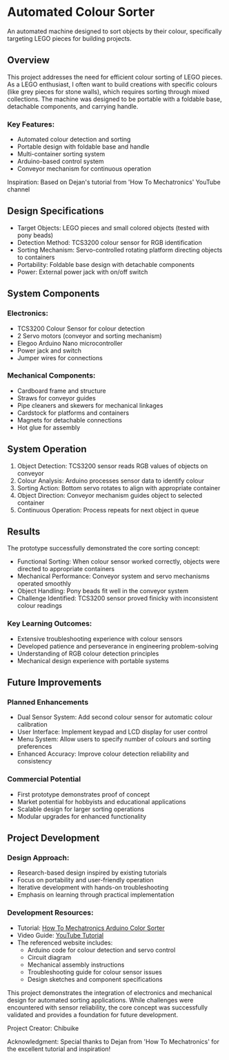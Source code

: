 # Automated Colour Sorter

An automated machine designed to sort objects by their colour, specifically targeting LEGO pieces for building projects.

## Overview
This project addresses the need for efficient colour sorting of LEGO pieces. As a LEGO enthusiast, I often want to build creations with specific colours (like grey pieces for stone walls), which requires sorting through mixed collections. The machine was designed to be portable with a foldable base, detachable components, and carrying handle.

### Key Features:
- Automated colour detection and sorting
- Portable design with foldable base and handle
- Multi-container sorting system
- Arduino-based control system
- Conveyor mechanism for continuous operation

Inspiration: Based on Dejan's tutorial from 'How To Mechatronics' YouTube channel

## Design Specifications
- Target Objects: LEGO pieces and small colored objects (tested with pony beads)
- Detection Method: TCS3200 colour sensor for RGB identification
- Sorting Mechanism: Servo-controlled rotating platform directing objects to containers
- Portability: Foldable base design with detachable components
- Power: External power jack with on/off switch

## System Components
### Electronics:
- TCS3200 Colour Sensor for colour detection
- 2 Servo motors (conveyor and sorting mechanism)
- Elegoo Arduino Nano microcontroller
- Power jack and switch
- Jumper wires for connections
### Mechanical Components:
- Cardboard frame and structure
- Straws for conveyor guides
- Pipe cleaners and skewers for mechanical linkages
- Cardstock for platforms and containers
- Magnets for detachable connections
- Hot glue for assembly

## System Operation
1. Object Detection: TCS3200 sensor reads RGB values of objects on conveyor
2. Colour Analysis: Arduino processes sensor data to identify colour
3. Sorting Action: Bottom servo rotates to align with appropriate container
4. Object Direction: Conveyor mechanism guides object to selected container
5. Continuous Operation: Process repeats for next object in queue

## Results
The prototype successfully demonstrated the core sorting concept:
- Functional Sorting: When colour sensor worked correctly, objects were directed to appropriate containers
- Mechanical Performance: Conveyor system and servo mechanisms operated smoothly
- Object Handling: Pony beads fit well in the conveyor system
- Challenge Identified: TCS3200 sensor proved finicky with inconsistent colour readings
### Key Learning Outcomes:
- Extensive troubleshooting experience with colour sensors
- Developed patience and perseverance in engineering problem-solving
- Understanding of RGB colour detection principles
- Mechanical design experience with portable systems

## Future Improvements
### Planned Enhancements
- Dual Sensor System: Add second colour sensor for automatic colour calibration
- User Interface: Implement keypad and LCD display for user control
- Menu System: Allow users to specify number of colours and sorting preferences
- Enhanced Accuracy: Improve colour detection reliability and consistency

### Commercial Potential
- First prototype demonstrates proof of concept
- Market potential for hobbyists and educational applications
- Scalable design for larger sorting operations
- Modular upgrades for enhanced functionality

## Project Development
### Design Approach:
- Research-based design inspired by existing tutorials
- Focus on portability and user-friendly operation
- Iterative development with hands-on troubleshooting
- Emphasis on learning through practical implementation
### Development Resources:
- Tutorial: [How To Mechatronics Arduino Color Sorter](https://howtomechatronics.com/projects/arduino-color-sorter-project/)
- Video Guide: [YouTube Tutorial](https://youtu.be/g3i51hdfLaw)
- The referenced website includes: 
  - Arduino code for colour detection and servo control
  - Circuit diagram
  - Mechanical assembly instructions
  - Troubleshooting guide for colour sensor issues
  - Design sketches and component specifications


This project demonstrates the integration of electronics and mechanical design for automated sorting applications. While challenges were encountered with sensor reliability, the core concept was successfully validated and provides a foundation for future development.

Project Creator: Chibuike

Acknowledgment: Special thanks to Dejan from 'How To Mechatronics' for the excellent tutorial and inspiration!

